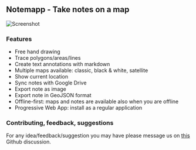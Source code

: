 ## Notemapp - Take notes on a map

![Screenshot](https://res.cloudinary.com/dfg0d7qcq/image/upload/v1676046906/screenshot_rcp9zo.png)

### Features

- Free hand drawing
- Trace polygons/areas/lines
- Create text annotations with markdown
- Multiple maps available: classic, black & white, satellite
- Show current location
- Sync notes with Google Drive
- Export note as image
- Export note in GeoJSON format
- Offline-first: maps and notes are available also when you are offline
- Progressive Web App: install as a regular application

### Contributing, feedback, suggestions

For any idea/feedback/suggestion you may have please message us on [this](https://github.com/notemapp/notemapp-web/discussions/45) Github discussion.
